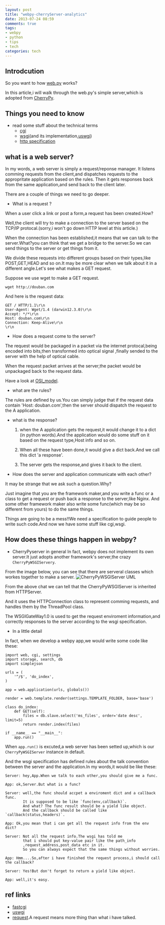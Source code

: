 ```yaml
---
layout: post
title: "webpy-cherryServer-analytics"
date: 2013-07-24 08:59
comments: true
tags:
- webpy
- python
- tips
- tech
categories: tech
---
```


Introdcution
------------
So you want to how [web.py][0] works?

In this article,i will walk through the web.py's simple server,which is adopted from [CherryPy][1].

Things you need to know
--------------
- read some stuff about the technical terms
    - [cgi][2]
    - [wsgi][3](and its implementation,[uswgi][4])
    - [http specification][5]

<!--more-->
what is a web server?
--------------------

In my words, a web server is simply a request/reponse manager.
It listens comming requests from the client,and dispatches requests to the appropritate application based on the rules.
Then it gets responses back from the same application,and send back to the client later.

There are a couple of things we need to go deeper.

- What is a request ?

When a user click a link or post a form,a request has been created.How?

Well,the client will try to make a connection to the server based on the TCP/IP protocal.(sorry,i won't go down HTTP level at this article.)

When the connection has been established,it means that we can talk to the server.What?you can think that we get a bridge to the server.So we can send things to the server or  get things from it.

We divide these requests into different groups based on their types,like POST,GET,HEAD and so on.It may be more clear when we talk about it in a different angle.Let's see what makes a GET request.

Suppose we use wget to make a GET request.

`wget http://douban.com`

And here is the request data:

```
GET / HTTP/1.1\r\n
User-Agent: Wget/1.4 (darwin12.3.0)\r\n
Accept: */*\r\n
Host: douban.com\r\n
Connection: Keep-Alive\r\n
\r\n
```

- How does a request come to the server?

The request would be packaged in a packet via the internet protocal,being encoded into bits,then transformed into optical signal ,finally sended to the server with the help of optical cable.

When the request packet arrives at the server,the packet would be unpackaged back to the request data.

Have a look at [OSI_model][7].

- what are the rules?

The rules are defined by us.You can simply judge that if the request data contain 'Host: douban.com',then the server should dispatch the request to the A application.

- what is the response?

    1. when the A application gets the request,it would change it to a dict (in python words).And the application would do some stuff on it based on the request type,Host info and so on.

    2. When all these have been done,it would give a dict back.And we call this dict 'a response'.

    3. The server gets the response,and gives it back to the client.

- How does the server and application communicate with each other?

It may be strange that we ask such a question.Why?

Just imagine that you are the framework maker,and you write a func or a class to get a request or push back a response to the server,like Nginx.
And some other framework maker also write some func(which may be so different from yours) to do the same things.

Things are going to be a mess!!We need a specification to guide people to write such code.And now we have some stuff like cgi,wsgi.

How does these things happen in webpy?
--------------------------------------

- CherryPyserver in general
In fact, webpy does not implement its own server.It just adopts another framework's server,the crazy `CherryPyWSGIServery`.

From the image below, you can see that there are serveral classes which workes together to make a server.
![CherryPyWSGIServer UML][6]

From the above chat we can tell that the CherryPyWSGIServer is inherited from HTTPServer.

And it uses the HTTPConnection class to represent comming requests,
and handles them by the ThreadPool class.

The WSGIGateWay1.0 is used to get the request enviroment information,and correctly responses to the server according to the wsgi specification.

- In a little detail

In fact, when we develop a webpy app,we would write some code like these:

```
import web, cgi, settings
import storage, search, db
import simplejson

urls = (
    '^/$', 'do_index',
)

app = web.application(urls, globals())

render = web.template.render(settings.TEMPLATE_FOLDER, base='base')

class do_index:
    def GET(self):
		files = db.slave.select('ms_files', order='date desc', limit=5)
		return render.index(files)

if __name__ == "__main__":
    app.run()
```

When `app.run()` is excuted,a web server has been setted up,which is our `CherryPyWSGIServer` instance in default.

And the wsgi specification has defined rules about the talk convention between the server and the application.In my words,it would be like these:
```
Server: hey,App.When we talk to each other,you should give me a func.

App: ok,Server.But what is a func?

Server: well,the func should accpet a enviroment dict and a callback func.
        It is supposed to be like `func(env,callback)`.
        And what? The func result should be a yield like object.
        And the callback should be called like `callback(status,headers)`.

App: Ok,you mean that i can get all the request info from the env dict?

Server: Not all the request info.The wsgi has told me
        that i should put key-value pair like the path_info
        ,request_address,post_data etc in it.
        So you can always expect that the same things without worries.

App: Hmm....So,after i have finished the request process,i should call the callback?

Server: Yes!But don't forget to return a yield like object.

App: well,it's easy.
```

ref links
----
- [fastcgi](http://www.fastcgi.com/drupal/)
- [uswgi](http://projects.unbit.it/uwsgi/)
- [request](http://en.wikipedia.org/wiki/Hypertext_Transfer_Protocol).A request means more thing than what i have talked.

[0]: http://webpy.org
[1]: http://www.cherrypy.org/
[2]: http://www.ietf.org/rfc/rfc3875
[3]: http://www.python.org/dev/peps/pep-0333/
[4]: http://uwsgi-docs.readthedocs.org/en/latest/
[5]: http://tools.ietf.org/html/rfc2616
[6]: /images/webpy/webpy-server-uml.png "CherryPyWSGIServer UML"
[7]: http://en.wikipedia.org/wiki/OSI_model
